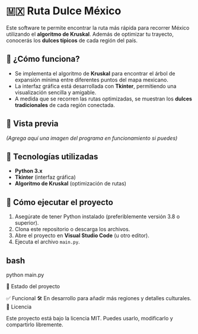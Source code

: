 # 🇲🇽 Ruta Dulce México

Este software te permite encontrar la ruta más rápida para recorrer México utilizando el **algoritmo de Kruskal**. Además de optimizar tu trayecto, conocerás los **dulces típicos** de cada región del país.

## 🧠 ¿Cómo funciona?

- Se implementa el algoritmo de **Kruskal** para encontrar el árbol de expansión mínima entre diferentes puntos del mapa mexicano.
- La interfaz gráfica está desarrollada con **Tkinter**, permitiendo una visualización sencilla y amigable.
- A medida que se recorren las rutas optimizadas, se muestran los **dulces tradicionales** de cada región conectada.

## 📸 Vista previa

*(Agrega aquí una imagen del programa en funcionamiento si puedes)*

## 🧰 Tecnologías utilizadas

- **Python 3.x**
- **Tkinter** (interfaz gráfica)
- **Algoritmo de Kruskal** (optimización de rutas)

## 🚀 Cómo ejecutar el proyecto

1. Asegúrate de tener Python instalado (preferiblemente versión 3.8 o superior).
2. Clona este repositorio o descarga los archivos.
3. Abre el proyecto en **Visual Studio Code** (u otro editor).
4. Ejecuta el archivo `main.py`.

## bash
python main.py

📌 Estado del proyecto

✅ Funcional
🛠️ En desarrollo para añadir más regiones y detalles culturales.
📄 Licencia

Este proyecto está bajo la licencia MIT. Puedes usarlo, modificarlo y compartirlo libremente.
